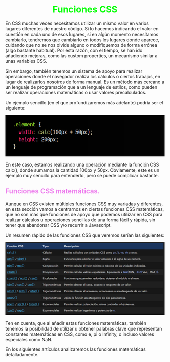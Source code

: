 # <span style="color:lime"><center>Funciones CSS</center></span>

En CSS muchas veces necesitamos utilizar un mismo valor en varios lugares diferentes de nuestro código. Si lo hacemos indicando el valor en cuestión en cada uno de esos lugares, si en algún momento necesitamos cambiarlo, tendremos que cambiarlo en todos los lugares donde aparece, cuidando que no se nos olvide alguno o modifiquemos de forma errónea (algo bastante habitual). Por esta razón, con el tiempo, se han ido añadiendo mejoras, como las custom properties, un mecanismo similar a unas variables CSS.

Sin embargo, también tenemos un sistema de apoyo para realizar operaciones donde el navegador realiza los cálculos o ciertos trabajos, en lugar de realizarlos nosotros de forma manual. Es un método más cercano a un lenguaje de programación que a un lenguaje de estilos, como pueden ser realizar operaciones matemáticas o usar valores precalculados.

Un ejemplo sencillo (en el que profundizaremos más adelante) podría ser el siguiente:

![alt text](./imagenes-funciones-css/image.png)

En este caso, estamos realizando una operación mediante la función CSS calc(), donde sumamos la cantidad 100px y 50px. Obviamente, este es un ejemplo muy sencillo para entenderlo, pero se puede complicar bastante.

## <span style="color:violet">Funciones CSS matemáticas.</span>
Aunque en CSS existen múltiples funciones CSS muy variadas y diferentes, en esta sección vamos a centrarnos en ciertas funciones CSS matemáticas, que no son más que funciones de apoyo que podemos utilizar en CSS para realizar cálculos u operaciones sencillas de una forma fácil y rápida, sin tener que abandonar CSS y/o recurrir a Javascript.

Un resumen rápido de las funciones CSS que veremos serían las siguientes:

![alt text](./imagenes-funciones-css/image-1.png)

Ten en cuenta, que al añadir estas funciones matemáticas, también tenemos la posibilidad de utilizar u obtener palabras clave que representan constantes matemáticas en CSS, como e, pi o Infinity, o incluso valores especiales como NaN.

En los siguientes artículos analizaremos las funciones matemáticas detalladamente.

